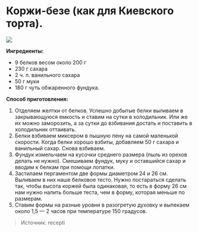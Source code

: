 # Коржи-безе (как для Киевского торта).
![](/images/Kulinar/Vipechka/Tort/korzh_tort_006.jpg)

**Ингредиенты:**

- 9 белков весом около 200 г
- 230 г сахара
- 2 ч. л. ванильного сахара
- 50 г муки
- 180 г чуть обжаренного фундука.

**Способ приготовления:**

1. Отделяем желтки от белков. Успешно добытые белки выливаем в закрывающуюся емкость и ставим на сутки в холодильник. Или же их можно заморозить, а за сутки до взбивания достать и поставить в холодильник оттаивать.
2. Белки взбиваем миксером в пышную пену на самой маленькой скорости. Когда белки хорошо взбиты, добавляем 50 г сахара и ванильный сахар. Снова взбиваем.
3. Фундук измельчаем на кусочки среднего размера (пыль из орехов делать не нужно). Смешиваем фундук, муку и оставшийся сахар и вводим к белкам при помощи лопатки.
4. Застилаем пергаментом две формы диаметром 24 и 26 см. Выливаем в них наше белковое тесто. Нужно постараться сделать так, чтобы высота коржей была одинаковая, то есть в форму 26 см нам нужно налить больше теста, чем в форму, которая меньше по размерам.
5. Ставим формы на разные уровни в разогретую духовку и выпекаем около 1,5 — 2 часов при температуре 150 градусов.

> Источник: recepti
